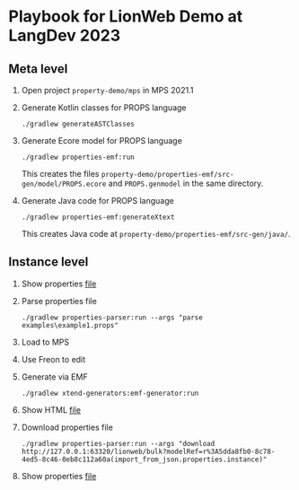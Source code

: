 # Playbook for LionWeb Demo at LangDev 2023

## Meta level

1. Open project `property-demo/mps` in MPS 2021.1

2. Generate Kotlin classes for PROPS language
   ```shell
   ./gradlew generateASTClasses
   ```
3. Generate Ecore model for PROPS language
   ```shell
   ./gradlew properties-emf:run
   ```
   This creates the files `property-demo/properties-emf/src-gen/model/PROPS.ecore` and `PROPS.genmodel` in the same directory.

4. Generate Java code for PROPS language
   ```shell
   ./gradlew properties-emf:generateXtext
   ```
   This creates Java code at `property-demo/properties-emf/src-gen/java/`.

## Instance level
1. Show properties [file](properties-parser/examples/example1.props)

2. Parse properties file
   ```shell
   ./gradlew properties-parser:run --args "parse examples\example1.props"
   ```

3. Load to MPS

4. Use Freon to edit

5. Generate via EMF
   ```shell
   ./gradlew xtend-generators:emf-generator:run
   ```

6. Show HTML [file](xtend-generators/emf-generator/emf-generator-index.html)

7. Download properties file
   ```shell
   ./gradlew properties-parser:run --args "download http://127.0.0.1:63320/lionweb/bulk?modelRef=r%3A5dda8fb0-8c78-4ed5-8c46-0eb8c112a60a(import_from_json.properties.instance)"
   ```

8. Show properties [file](properties-parser/PropertyRoot.props)